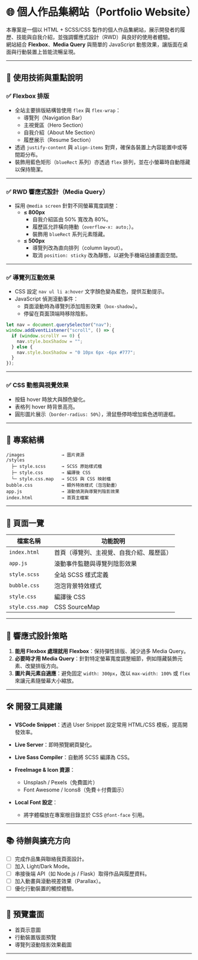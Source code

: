 
# 🌐 個人作品集網站（Portfolio Website）

本專案是一個以 HTML + SCSS/CSS 製作的個人作品集網站，展示開發者的履歷、技能與自我介紹，並強調響應式設計（RWD）與良好的使用者體驗。  
網站結合 **Flexbox**、**Media Query** 與簡單的 JavaScript 動態效果，讓版面在桌面與行動裝置上皆能流暢呈現。

---

## 🔧 使用技術與重點說明

### ✅ Flexbox 排版
- 全站主要排版結構皆使用 `flex` 與 `flex-wrap`：
  - 導覽列（Navigation Bar）
  - 主視覺區（Hero Section）
  - 自我介紹（About Me Section）
  - 履歷展示（Resume Section）
- 透過 `justify-content` 與 `align-items` 對齊，確保各裝置上內容能置中或等間距分布。
- 裝飾用藍色矩形（`blueRect` 系列）亦透過 `flex` 排列，並在小螢幕時自動隱藏以保持簡潔。

---

### ✅ RWD 響應式設計（Media Query）
- 採用 `@media screen` 針對不同螢幕寬度調整：
  - **≤ 800px**
    - 自我介紹區由 50% 寬改為 80%。
    - 履歷區允許橫向捲動（`overflow-x: auto;`）。
    - 裝飾用 `blueRect` 系列元素隱藏。
  - **≤ 500px**
    - 導覽列改為直向排列（column layout）。
    - 取消 `position: sticky` 改為靜態，以避免手機端佔據畫面空間。

---

### ✅ 導覽列互動效果
- CSS 設定 `nav ul li a:hover` 文字顏色變為藍色，提供互動提示。
- JavaScript 偵測滾動事件：
  - 頁面滾動時為導覽列添加陰影效果（`box-shadow`）。
  - 停留在頁面頂端時移除陰影。

```javascript
let nav = document.querySelector("nav");
window.addEventListener("scroll", () => {
  if (window.scrollY == 0) {
    nav.style.boxShadow = "";
  } else {
    nav.style.boxShadow = "0 10px 6px -6px #777";
  }
});
````

---

### ✅ CSS 動態與視覺效果

* 按鈕 hover 時放大與顏色變化。
* 表格列 hover 時背景高亮。
* 圓形圖片展示（`border-radius: 50%`），滑鼠懸停時增加紫色透明邊框。

---

## 📁 專案結構

```
/images              → 圖片資源
/styles
  ├─ style.scss      → SCSS 原始樣式檔
  ├─ style.css       → 編譯後 CSS
  └─ style.css.map   → SCSS 與 CSS 映射檔
bubble.css           → 額外特效樣式（泡泡動畫）
app.js               → 滾動偵測與導覽列陰影效果
index.html           → 首頁主檔案
```

---

## 📌 頁面一覽

| 檔案名稱            | 功能說明                 |
| --------------- | -------------------- |
| `index.html`    | 首頁（導覽列、主視覺、自我介紹、履歷區） |
| `app.js`        | 滾動事件監聽與導覽列陰影效果       |
| `style.scss`    | 全站 SCSS 樣式定義         |
| `bubble.css`    | 泡泡背景特效樣式             |
| `style.css`     | 編譯後 CSS              |
| `style.css.map` | CSS SourceMap        |

---

## 📱 響應式設計策略

1. **能用 Flexbox 處理就用 Flexbox**：保持彈性排版、減少過多 Media Query。
2. **必要時才用 Media Query**：針對特定螢幕寬度調整細節，例如隱藏裝飾元素、改變排版方向。
3. **圖片與元素自適應**：避免固定 `width: 300px`，改以 `max-width: 100%` 或 `flex` 來讓元素隨螢幕大小縮放。

---

## 🛠 開發工具建議

* **VSCode Snippet**：透過 User Snippet 設定常用 HTML/CSS 模板，提高開發效率。
* **Live Server**：即時預覽網頁變化。
* **Live Sass Compiler**：自動將 SCSS 編譯為 CSS。
* **FreeImage & Icon 資源**：

  * Unsplash / Pexels（免費圖片）
  * Font Awesome / Icons8（免費＋付費圖示）
* **Local Font 設定**：

  * 將字體檔放在專案根目錄並於 CSS `@font-face` 引用。

---

## 📚 待辦與擴充方向

* [ ] 完成作品集與聯絡我頁面設計。
* [ ] 加入 Light/Dark Mode。
* [ ] 串接後端 API（如 Node.js / Flask）取得作品與履歷資料。
* [ ] 加入動畫與滾動視差效果（Parallax）。
* [ ] 優化行動裝置的觸控體驗。

---

## 📸 預覽畫面

* 首頁示意圖
* 行動裝置版面預覽
* 導覽列滾動陰影效果截圖

---


